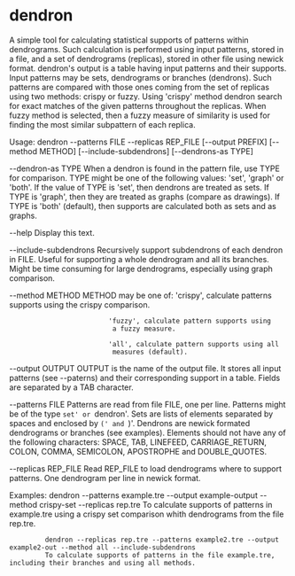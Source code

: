 # dendron
A simple tool for calculating statistical supports of patterns within dendrograms. Such calculation is performed using input patterns, stored in a file, and a set of dendrograms (replicas), stored in other file using newick format. dendron's output is a table having input patterns and their supports. Input patterns may be sets, dendrograms or branches (dendrons). Such patterns are compared with those ones coming from the set of replicas using two methods: crispy or fuzzy. Using 'crispy' method dendron search for exact matches of the given patterns throughout the replicas. When fuzzy method is selected, then a fuzzy measure of similarity is used for finding the most similar subpattern of each replica.

Usage:      dendron --patterns FILE --replicas REP_FILE [--output PREFIX] [--method METHOD] [--include-subdendrons] [--dendrons-as TYPE]

   --dendron-as TYPE         When a dendron is found in the pattern file, use TYPE
                             for comparison. TYPE might be one of the following values:
                             'set', 'graph' or 'both'. If the value of TYPE is 'set',
                             then dendrons are treated as sets. If TYPE is 'graph', then
                             they are treated as graphs (compare as drawings). If TYPE
                             is 'both' (default), then supports are calculated both as sets
                             and as graphs.

   --help                    Display this text.

   --include-subdendrons     Recursively support subdendrons of each dendron in FILE.
                             Useful for supporting a whole dendrogram and all its branches.
                             Might be time consuming for large dendrograms, especially using
                             graph comparison.

   --method METHOD           METHOD may be one of:
                             'crispy', calculate patterns supports
                              using the crispy comparison.

                             'fuzzy', calculate pattern supports using
                              a fuzzy measure.

                             'all', calculate pattern supports using all
                              measures (default).

   --output OUTPUT           OUTPUT is the name of the output file. It stores all
                             input patterns (see --paterns) and their corresponding
                             support in a table. Fields are separated by a TAB character.

   --patterns FILE           Patterns are read from file FILE, one per line.
                             Patterns might be of the type `set' or `dendron'.
                             Sets are lists of elements separated by spaces and
                             enclosed by `(' and `)'. Dendrons are newick formated
                             dendrograms or branches (see examples). Elements should
                             not have any of the following characters: SPACE, TAB,
                             LINEFEED, CARRIAGE_RETURN, COLON, COMMA, SEMICOLON,
                             APOSTROPHE and DOUBLE_QUOTES.
                             
   --replicas REP_FILE       Read REP_FILE to load dendrograms where to support patterns.
                             One dendrogram per line in newick format.

 Examples:   dendron --patterns example.tre --output example-output --method crispy-set --replicas rep.tre
             To calculate supports of patterns in example.tre using a crispy set comparison whith dendrograms
             from the file rep.tre.

             dendron --replicas rep.tre --patterns example2.tre --output example2-out --method all --include-subdendrons
             To calculate supports of patterns in the file example.tre, including their branches and using all methods.
